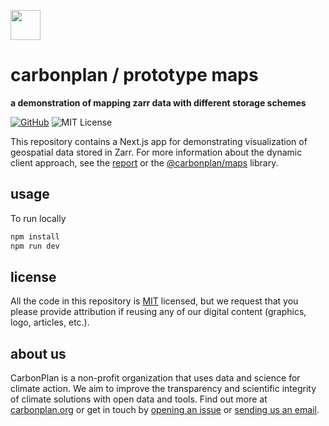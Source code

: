 <img
  src='https://carbonplan-assets.s3.amazonaws.com/monogram/dark-small.png'
  height='48'
/>

# carbonplan / prototype maps

**a demonstration of mapping zarr data with different storage schemes**

[![GitHub][github-badge]][github]
![MIT License][]

[github]: https://github.com/carbonplan/prototype-maps
[github-badge]: https://flat.badgen.net/badge/-/github?icon=github&label
[mit license]: https://flat.badgen.net/badge/license/MIT/blue

This repository contains a Next.js app for demonstrating visualization of geospatial data stored in Zarr. For more information about the dynamic client approach, see the [report](https://nasa-impact.github.io/zarr-visualization-report/) or the [@carbonplan/maps](https://github.com/carbonplan/maps) library.

## usage

To run locally

```js
npm install
npm run dev
```

## license

All the code in this repository is [MIT](https://choosealicense.com/licenses/mit/) licensed, but we request that you please provide attribution if reusing any of our digital content (graphics, logo, articles, etc.).

## about us

CarbonPlan is a non-profit organization that uses data and science for climate action. We aim to improve the transparency and scientific integrity of climate solutions with open data and tools. Find out more at [carbonplan.org](https://carbonplan.org/) or get in touch by [opening an issue](https://github.com/carbonplan/prototype-maps/issues/new) or [sending us an email](mailto:hello@carbonplan.org).
